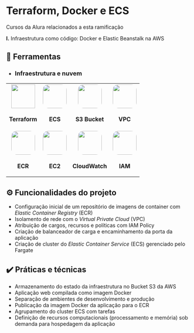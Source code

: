 # Terraform, Docker e ECS

Cursos da Alura relacionados a esta ramificação

**I.** Infraestrutura como código: Docker e Elastic Beanstalk na AWS

## 🔧 Ferramentas

<div>
  <table>

  * ### Infraestrutura e nuvem
    <tr>
      <td align="center">
        <img src="https://res.cloudinary.com/tommello/image/upload/v1687709304/Github/Profile%20Markdown/iconizer-terraform-original_vl0ivu.svg" width="65px"/>
        <sub>
          <b>
            <h3>Terraform</h3>
          </b>
        </sub>
      </td>
      <td align="center">
        <img src="https://dqw5z6tkg7aeo.cloudfront.net/icon/2eb2930111864beeb409e946751215b1-3ecb316865dc77cffc9cd77eed455da2.svg" style="border-radius: 15px" width="65px"/>
        <sub>
          <b>
            <h3>ECS</h3>
          </b>
        </sub>
      </td>
      <td align="center">
        <img src="https://dqw5z6tkg7aeo.cloudfront.net/icon/c0828e0381730befd1f7a025057c74fb-43acc0496e64afba82dbc9ab774dc622.svg" style="border-radius: 15px" width="65px"/>
        <sub>
          <b>
            <h3>S3 Bucket</h3>
          </b>
        </sub>
      </td>
      <td align="center">
        <img src="https://dqw5z6tkg7aeo.cloudfront.net/icon/74f8d03e857091589308684a506ba915-4d9c246d4283a8c3150cf0aa442dec10.svg" style="border-radius: 15px" width="65px"/>
        <sub>
          <b>
            <h3>VPC</h3>
          </b>
        </sub>
      </td>
    </tr>
    <tr>
      <td align="center">
        <img src="https://dqw5z6tkg7aeo.cloudfront.net/icon/de7db04805a33606a40b897578543648-c0174badf433f1e0148e43426ae8e43a.svg" style="border-radius: 15px" width="65px"/>
        <sub>
          <b>
            <h3>ECR</h3>
          </b>
        </sub>
      </td>
      <td align="center">
        <img src="https://dqw5z6tkg7aeo.cloudfront.net/icon/d88319dfa5d204f019b4284149886c59-7d586ea82f792b61a8c87de60565133d.svg" style="border-radius: 15px" width="65px"/>
        <sub>
          <b>
            <h3>EC2</h3>
          </b>
        </sub>
      </td>
      <td align="center">
        <img src="https://dqw5z6tkg7aeo.cloudfront.net/icon/8f57ebd825a828e205b2dde223ba17e4-6af63a22dc297f8041286760ee8cd2c9.svg" style="border-radius: 15px" width="65px"/>
        <sub>
          <b>
            <h3>CloudWatch</h3>
          </b>
        </sub>
      </td>
      <td align="center">
        <img src="https://d2q66yyjeovezo.cloudfront.net/icon/0ebc580ae6450fce8762fad1bff32e7b-0841c1f0e7c5788b88d07a7dbcaceb6e.svg" style="border-radius: 15px" width="65px"/>
        <sub>
          <b>
            <h3>IAM</h3>
          </b>
        </sub>
      </td>
    </tr>
  </table>
</div>

## ⚙️ Funcionalidades do projeto

- Configuração inicial de um repositório de imagens de container com *Elastic Container Registry* (ECR)
- Isolamento de rede com o *Virtual Private Cloud* (VPC)
- Atribuição de cargos, recursos e políticas com IAM Policy
- Criação de balanceador de carga e encaminhamento da porta da aplicação
- Criação de cluster do *Elastic Container Service* (ECS) gerenciado pelo Fargate

## ✔️ Práticas e técnicas

- Armazenamento do estado da infraestrutura no Bucket S3 da AWS
- Aplicação web compilada como imagem Docker
- Separação de ambientes de desenvolvimento e produção
- Publicação da imagem Docker da aplicação para o ECR
- Agrupamento do cluster ECS com tarefas
- Definição de recursos computacionais (processamento e memória) sob demanda para hospedagem da aplicação
